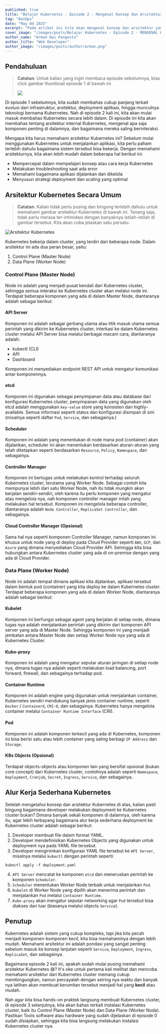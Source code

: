 ```yaml
---
published: true
title: "Belajar Kubernetes - Episode 2 - Mengenal Konsep dan Arsitektur Kubernetes"
tag: "DevOps"
date: "May 04 2025"
excerpt: "Pada artikel ini kita akan mengenal konsep dan arsitektur yang ada pada Kubernetes Cluster, mulai dari Control Plane (Master Node) dan Data Plane (Worker Node)"
cover_image: "/images/posts/Belajar Kubernetes - Episode 2 - MENGENAL KONSEP DAN ARSITEKTUR KUBERNETES.png"
author_name: "Arman Dwi Pangestu"
author_title: "Web Developer"
author_image: "/images/posts/author/arman.png"
---
```


## Pendahuluan

> **Catatan**: Untuk kalian yang ingin membaca episode sebelumnya, bisa click gambar thumbnail episode 1 di bawah ini
>
> <a href="belajar-kubernetes-episode-1-mengenal-sejarah-deployment-aplikasi-dan-kubernetes">
>    <img src="/images/posts/Belajar Kubernetes - Episode 1 - MENGENAL SEJARAH DEPLOYMENT APLIKASI & KUBERNETES.png" />
> </a>

Di episode 1 sebelumnya, kita sudah membahas cukup panjang terkait evolusi dari infrastruktur, arsitektur, deployment aplikasi, hingga munculnya teknologi bernama Kubernetes. Nah di episode 2 kali ini, kita akan mulai masuk membahas Kubernetes secara lebih dalam. Di episode ini kita akan membahas tentang arsitektur internal Kubernetes, mengenal apa saja komponen penting di dalamnya, dan bagaimana mereka saling berinteraksi.

Mengapa kita harus memahami arsitektur Kubernetes ini? Sebelum mulai menggunakan Kubernetes untuk menjalankan aplikasi, kita perlu paham terlebih dahulu bagaimana sistem tersebut bisa bekerja. Dengan memahami arsitekturnya, kita akan lebih mudah dalam beberapa hal berikut ini:

- Mempercepat dalam mempelajari konsep atau cara kerja Kubernetes
- Melakukan troubleshooting saat ada error
- Memahami bagaimana aplikasi dijalankan dan dikelola
- Menyusun strategi deployment dan scaling yang optimal

## Arsitektur Kubernetes Secara Umum

> **Catatan**: Kalian tidak perlu pusing dan bingung terlebih dahulu untuk memahami gambar arsitektur Kubernetes di bawah ini. Tenang saja, tidak perlu merasa ter-intimidasi dengan banyaknya istilah-istilah di gambar tersebut. Kita akan coba jelaskan satu persatu.

![Arsitektur Kubernetes](${NEXT_PUBLIC_PUBLIC_ASSETS}/belajar-kubernetes-eps-2/arsitektur-kubernetes.png)

Kubernetes bekerja dalam cluster, yang terdiri dari beberapa node. Dalam arsitektur ini ada dua peran besar, yaitu:

1. Control Plane (Master Node)
2. Data Plane (Worker Node)

### Control Plane (Master Node)

Node ini adalah yang menjadi pusat kendali dari Kubernetes cluster, sehingga semua interaksi ke Kubernetes cluster akan melalui node ini. Terdapat beberapa komponen yang ada di dalam Master Node, diantaranya adalah sebagai berikut:

#### API Server

Komponen ini adalah sebagai gerbang utama atau titik masuk utama semua perintah yang dikirim ke Kubernetes cluster, interkasi ke dalam Kubernetes cluster melalui API Server bisa melalui berbagai macam cara, diantaranya adalah:

- kubectl (CLI)
- API
- Dashboard

Komponen ini menyediakan endpoint REST API untuk mengatur komunikasi antar komponennya.

#### etcd

Komponen ini digunakan sebagai penyimpanan data atau database dari konfigurasi Kubernetes cluster, penyimpanan data yang digunakan oleh etcd adalah menggunakan `key-value` store yang konsisten dan highly-available. Semua informasi seperti status dan konfigurasi disimpan di sini (misalnya seperti daftar `Pod`, `Service`, dan sebagainya.)

#### Scheduler

Komponen ini adalah yang menentukan di node mana pod (container) akan dijalankan, scheduler ini akan menentukan berdasarkan aturan-aturan yang telah ditetapkan seperti berdasarkan `Resource`, `Policy`, `Namespace`, dan sebagainya.

#### Controller Manager

Komponen ini bertugas untuk melakukan kontrol terhadap seluruh Kubernetes cluster, terutama yang Worker Node. Sebagai contoh kita mempunyai lebih dari satu Worker Node, nah itu tidak mungkin akan berjalan sendiri-sendiri, oleh karena itu perlu komponen yang mengatur atau mengelola nya, nah komponen controller manager inilah yang melakukan hal tersebut. Komponen ini mengelola beberapa controller, diantaranya adalah `Node Controller`, `ReplicaSet Controller`, dan sebagainya.

#### Cloud Controller Manager (Opsional)

Sama hal nya seperti komponen Controller Manager, namun komponen ini khusus untuk node yang di deploy pada Cloud Provider seperti `AWS`, `GCP`, dan `Azure` yang dimana menyediakan Cloud Provider API. Sehingga kita bisa hubungkan antara Kubernetes cluster yang ada di on-premise dengan yang ada di Cloud Provider.

### Data Plane (Worker Node)

Node ini adalah tempat dimana aplikasi kita dijalankan, aplikasi tersebut dalam bentuk pod (container) yang kita deploy ke dalam Kubernetes cluster. Terdapat beberapa komponen yang ada di dalam Worker Node, diantaranya adalah sebagai berikut:

#### Kubelet

Komponen ini berfungsi sebagai agent yang berjalan di setiap node, dimana tugas nya adalah menjalankan perintah yang dikirim dari komponen API server yang ada di Master Node. Sehingga komponen ini yang menjadi jembatan antara Master Node dan setiap Worker Node nya yang ada di Kubernetes Cluster.

#### Kube-proxy

Komponen ini adalah yang mengatur seputar aturan jaringan di setiap node nya, dimana tugas nya adalah seperti melakukan load balancing, port forward, firewall, dan sebagainya terhadap pod.

#### Container Runtime

Komponen ini adalah engine yang digunakan untuk menjalankan container, Kubernetes sendiri mendukung banyak jenis container runtime, seperti `Docker` / `Containerd`, `CRI-O`, dan sebagainya. Kubernetes hanya mengelola container melalui `Container Runtime Interface` (CRI).

#### Pod

Komponen ini adalah komponen terkecil yang ada di Kubernetes, komponen ini bisa berisi satu atau lebih container yang saling berbagi `IP Address` dan `Storage`.

#### K8s Objects (Opsional)

Terdapat objects-objects atau komponen lain yang bersifat opsional (bukan core concept) dari Kubernetes cluster, contohnya adalah seperti `Namespace`, `Deployment`, `Cronjob`, `Secret`, `Ingress`, `Service`, dan sebagainya.

## Alur Kerja Sederhana Kubernetes

Setelah mengetahui konsep dan arsitektur Kubernetes di atas, kalian pasti bingung bagaimana developer melakukan deployment ke Kubernetes cluster bukan? Dimana banyak sekali komponen di dalamnya, oleh karena itu, agar lebih terbayang bagaimana alur kerja sederhana deployment ke Kubernetes cluster adalah sebagai berikut:

1. Developer membuat file dalam format YAML.
2. Developer mendefinisikan Kubernetes Objects yang digunakan untuk deployment nya pada YAML file tersebut.
3. Developer mengirimkan konfigurasi YAML file tersebut ke `API Server`, misalnya melalui `kubectl` dengan perintah seperti:

```shell
kubectl apply -f deployment.yaml
```

4. `API Server` mencatat ke komponen `etcd` dan meneruskan perintah ke komponen `Scheduler`.
5. `Scheduler` menentukan Worker Node terbaik untuk menjalankan `Pod`.
6. `Kubelet` di Worker Node yang dipilih akan menerima perintah dan menjalankan `Pod` melalui `Container Runtime`.
7. `Kube-proxy` akan mengatur seputar networking agar `Pod` tersebut bisa diakses dari luar (biasanya melalui objects `Service`).

## Penutup

Kubernetes adalah sistem yang cukup kompleks, tapi jika kita pecah menjadi komponen-komponen kecil, kita bisa memahaminya dengan lebih mudah. Memahami arsitektur ini adalah pondasi yang sangat penting sebelum masuk ke konsep lanjutan seperti `Service`, `Deployment`, `Ingress`, `ReplicaSet`, dan sebagainya.

Bagaimana episode 2 kali ini, apakah sudah mulai pusing memahami arsitektur Kubernetes 😅? It's oke untuk pertama kali melihat dan mencoba memahami arsitektur dari Kubernetes cluster memang cukup membingungkan, namun percayalah dengan seiring nya waktu dan banyak nya latihan akan membuat kerumitan tersebut menjadi hal yang **kecil** atau mudah.

Nah agar kita bisa hands-on praktek langsung membuat Kubernetes cluster, di episode 3 selanjutnya, kita akan bahas terkait instalasi Kubernetes cluster, baik itu Control Plane (Master Node) dan Data Plane (Worker Node). Pastikan Tools software atau hardware yang sudah dijelaskan di episode 0 sudah disiapkan, sehingga kita bisa langsung melakukan instalasi Kubernetes cluster nya.

